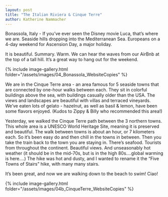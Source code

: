 ```yaml
---
layout: post
title: "The Italian Riviera & Cinque Terre"
author: Katherine Nammacher
---
```


Bonassola, Italy - If you’ve ever seen the Disney movie Luca, that’s where we are. Seaside hills dropping into the Mediterranean Sea. Europeans on a 4-day weekend for Ascension Day, a major holiday.

It is beautiful. Summary. Warm. We can hear the waves from our AirBnb at the top of a tall hill. It’s a great way to hang out for the weekend.

{% include image-gallery.html folder="/assets/images/04_Bonassola_WebsiteCopies" %}

We are in the Cinque Terre area - an area famous for 5 seaside towns that are connected by one-hour walks between each. They sit in colorful buildings above the sea, with buildings casually older than the USA. The views and landscapes are beautiful with villas and terraced vineyards. We’ve eaten lots of gelato - hazelnut, as well as basil & lemon, have been some flavors enjoyed. (Kudos to Zippy & Billy who recommended this area!)

Yesterday, we walked the Cinque Terre path between the 3 northern towns. This whole area is a UNESCO World Heritage Site, meaning it is preserved and beautiful. The walk between towns is about an hour, or 7 kilometers each. So it’s been easy do and then chill in the towns in between. Then you take the train back to the town you are staying in. There’s seafood. Tourists from throughout the continent. Beautiful views. And unseasonably hot weather (it should be in the mid-70s, but is in the high 80s….global warming is here….) The hike was hot and dusty, and I wanted to rename it the “Five Towns of Stairs” hike, with many many stairs.

It’s been great, and now we are walking down to the beach to swim! Ciao!

{% include image-gallery.html folder="/assets/images/04b_CinqueTerre_WebsiteCopies" %}
